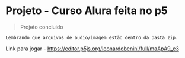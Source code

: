<h1> Projeto - Curso Alura feita no p5</h1>

> Projeto concluido

```
Lembrando que arquivos de audio/imagem estão dentro da pasta zip.
```

Link para jogar - https://editor.p5js.org/leonardobenini/full/maApA9_e3
